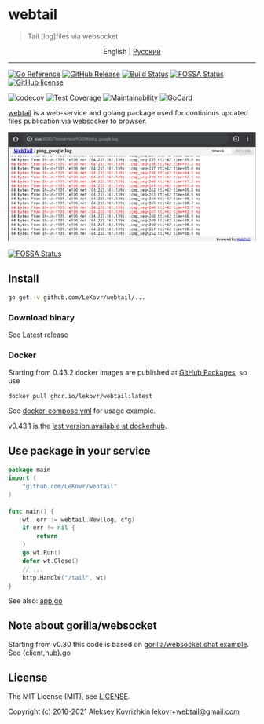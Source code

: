 # webtail

> Tail [log]files via websocket

<p align="center">
  <span>English</span> |
  <a href="README.ru.md#readme">Pусский</a>
</p>

---

[![Go Reference][ref1]][ref2]
 [![GitHub Release][gr1]][gr2]
 [![Build Status][bs1]][bs2]
 [![FOSSA Status][fs1]][fs2]
 [![GitHub license][gl1]][gl2]

[![codecov][cc1]][cc2]
 [![Test Coverage][cct1]][cct2]
 [![Maintainability][ccm1]][ccm2]
 [![GoCard][gc1]][gc2]

[cct1]: https://api.codeclimate.com/v1/badges/909eca87d9ee5b216a6b/test_coverage
[cct2]: https://codeclimate.com/github/LeKovr/webtail/test_coverage
[ccm1]: https://api.codeclimate.com/v1/badges/909eca87d9ee5b216a6b/maintainability
[ccm2]: https://codeclimate.com/github/LeKovr/webtail/maintainability
[fs1]: https://app.fossa.com/api/projects/git%2Bgithub.com%2FLeKovr%2Fwebtail.svg?type=shield
[fs2]: https://app.fossa.com/projects/git%2Bgithub.com%2FLeKovr%2Fwebtail?ref=badge_shield
[ref1]: https://pkg.go.dev/badge/github.com/LeKovr/webtail.svg
[ref2]: https://pkg.go.dev/github.com/LeKovr/webtail
[cc1]: https://codecov.io/gh/LeKovr/webtail/branch/master/graph/badge.svg
[cc2]: https://codecov.io/gh/LeKovr/webtail
[gc1]: https://goreportcard.com/badge/github.com/LeKovr/webtail
[gc2]: https://goreportcard.com/report/github.com/LeKovr/webtail
[bs1]: https://cloud.drone.io/api/badges/LeKovr/webtail/status.svg
[bs2]: https://cloud.drone.io/LeKovr/webtail
[gr1]: https://img.shields.io/github/release/LeKovr/webtail.svg
[gr2]: https://github.com/LeKovr/webtail/releases
[gl1]: https://img.shields.io/github/license/LeKovr/webtail.svg
[gl2]: https://github.com/LeKovr/webtail/blob/master/LICENSE

[webtail](https://github.com/LeKovr/webtail) is a web-service and golang package used for continious updated files publication via websocker to browser.

![Ping stream sample](screenshot.png)

[![FOSSA Status](https://app.fossa.com/api/projects/git%2Bgithub.com%2FLeKovr%2Fwebtail.svg?type=large)](https://app.fossa.com/projects/git%2Bgithub.com%2FLeKovr%2Fwebtail?ref=badge_large)

## Install

```sh
go get -v github.com/LeKovr/webtail/...
```

### Download binary

See [Latest release](https://github.com/LeKovr/webtail/releases/latest)

### Docker

Starting from 0.43.2 docker images are published at [GitHub Packages](https://ghcr.io), so use

```sh
docker pull ghcr.io/lekovr/webtail:latest
```

See [docker-compose.yml](docker-compose.yml) for usage example.

v0.43.1 is the [last version available at dockerhub](https://hub.docker.com/repository/docker/lekovr/webtail/tags).

## Use package in your service

```go
package main
import (
    "github.com/LeKovr/webtail"
)

func main() {
    wt, err := webtail.New(log, cfg)
    if err != nil {
        return
    }
    go wt.Run()
    defer wt.Close()
    // ...
    http.Handle("/tail", wt)
}
```

See also: [app.go](https://github.com/LeKovr/webtail/blob/master/cmd/webtail/app.go)

## Note about gorilla/websocket

Starting from v0.30 this code is based on [gorilla/websocket chat example](https://github.com/gorilla/websocket/tree/master/examples/chat). See {client,hub}.go

## License

The MIT License (MIT), see [LICENSE](LICENSE).

Copyright (c) 2016-2021 Aleksey Kovrizhkin <lekovr+webtail@gmail.com>
